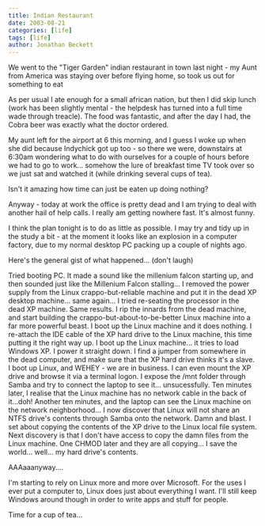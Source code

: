 ```yaml
---
title: Indian Restaurant
date: 2003-08-21
categories: [life]
tags: [life]
author: Jonathan Beckett
---
```


We went to the "Tiger Garden" indian restaurant in town last night - my Aunt from America was staying over before flying home, so took us out for something to eat 

As per usual I ate enough for a small african nation, but then I did skip lunch (work has been slightly mental - the helpdesk has turned into a full time wade through treacle). The food was fantastic, and after the day I had, the Cobra beer was exactly what the doctor ordered.

My aunt left for the airport at 6 this morning, and I guess I woke up when she did because Indychick got up too - so there we were, downstairs at 6:30am wondering what to do with ourselves for a couple of hours before we had to go to work... somehow the lure of breakfast time TV took over so we just sat and watched it (while drinking several cups of tea).

Isn't it amazing how time can just be eaten up doing nothing?

Anyway - today at work the office is pretty dead and I am trying to deal with another hail of help calls. I really am getting nowhere fast. It's almost funny.

I think the plan tonight is to do as little as possible. I may try and tidy up in the study a bit - at the moment it looks like an explosion in a computer factory, due to my normal desktop PC packing up a couple of nights ago.

Here's the general gist of what happened... (don't laugh)

Tried booting PC. It made a sound like the millenium falcon starting up, and then sounded just like the Millenium Falcon stalling... I removed the power supply from the Linux crappo-but-reliable machine and put it in the dead XP desktop machine... same again... I tried re-seating the processor in the dead XP machine. Same results. I rip the innards from the dead machine, and start building the crappo-but-about-to-be-better Linux machine into a far more powerful beast. I boot up the Linux machine and it does nothing. I re-attach the IDE cable of the XP hard drive to the Linux machine, this time putting it the right way up. I boot up the Linux machine... it tries to load Windows XP. I power it straight down. I find a jumper from somewhere in the dead computer, and make sure that the XP hard drive thinks it's a slave. I boot up Linux, and WEHEY - we are in business. I can even mount the XP drive and browse it via a terminal logon. I expose the /mnt folder through Samba and try to connect the laptop to see it... unsucessfully. Ten minutes later, I realise that the Linux machine has no network cable in the back of it...doh! Another ten minutes, and the laptop can see the Linux machine on the network neighborhood... I now discover that Linux will not share an NTFS drive's contents through Samba onto the network. Damn and blast. I set about copying the contents of the XP drive to the Linux local file system. Next discovery is that I don't have access to copy the damn files from the Linux machine. One CHMOD later and they are all copying... I save the world... well... my hard drive's contents.

AAAaaanyway....

I'm starting to rely on Linux more and more over Microsoft. For the uses I ever put a computer to, Linux does just about everything I want. I'll still keep Windows around though in order to write apps and stuff for people.

Time for a cup of tea...